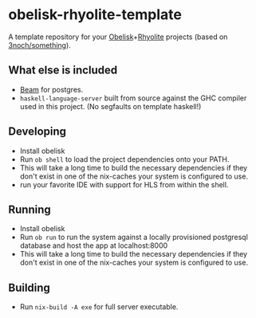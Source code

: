 # obelisk-rhyolite-template

A template repository for your [Obelisk](https://www.srid.ca/obelisk.html)+[Rhyolite](https://www.srid.ca/rhyolite.html) projects (based on [3noch/something](https://github.com/3noch/something)).

## What else is included

- [Beam](https://haskell-beam.github.io/beam/) for postgres.
- `haskell-language-server` built from source against the GHC compiler used in this project.  (No segfaults on template haskell!)

## Developing
- Install obelisk
- Run `ob shell` to load the project dependencies onto your PATH.
- This will take a long time to build the necessary dependencies if they don't exist in one of the nix-caches your system is configured to use.
- run your favorite IDE with support for HLS from within the shell.


## Running

- Install obelisk
- Run `ob run` to run the system against a locally provisioned postgresql database and host the app at localhost:8000
- This will take a long time to build the necessary dependencies if they don't exist in one of the nix-caches your system is configured to use.

## Building

* Run `nix-build -A exe` for full server executable.
